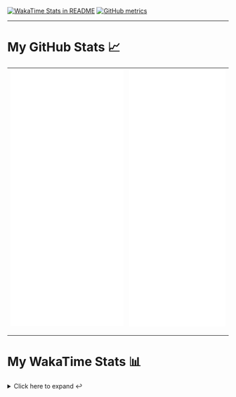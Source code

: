 [![WakaTime Stats in README](https://github.com/LOsioChico/LOsioChico/actions/workflows/waka.yml/badge.svg)](https://github.com/LOsioChico/LOsioChico/actions/workflows/waka.yml) [![GitHub metrics](https://github.com/LOsioChico/LOsioChico/actions/workflows/metrics.yml/badge.svg)](https://github.com/LOsioChico/LOsioChico/actions/workflows/metrics.yml)

---

# My GitHub Stats 📈

| ![](./assets/metrics.svg) | ![](./assets/metrics2.svg) |
| ------------------------- | -------------------------- |

---

# My WakaTime Stats 📊

<details>
<summary>Click here to expand ↩️</summary>
<br>

<!--START_SECTION:waka-->
![Code Time](http://img.shields.io/badge/Code%20Time-1%2C586%20hrs%2054%20mins-blue)

![Lines of code](https://img.shields.io/badge/From%20Hello%20World%20I%27ve%20Written-312.9%20thousand%20lines%20of%20code-blue)

**🐱 My GitHub Data** 

> 📦 504.0 kB Used in GitHub's Storage 
 > 
> 🚫 Not Opted to Hire
 > 
> 📜 13 Public Repositories 
 > 
> 🔑 28 Private Repositories 
 > 
**I'm a Night 🦉** 

```text
🌞 Morning                503 commits         ████░░░░░░░░░░░░░░░░░░░░░   14.77 % 
🌆 Daytime                1022 commits        ████████░░░░░░░░░░░░░░░░░   30.01 % 
🌃 Evening                1104 commits        ████████░░░░░░░░░░░░░░░░░   32.42 % 
🌙 Night                  776 commits         ██████░░░░░░░░░░░░░░░░░░░   22.79 % 
```
📅 **I'm Most Productive on Thursday** 

```text
Monday                   483 commits         ████░░░░░░░░░░░░░░░░░░░░░   14.19 % 
Tuesday                  504 commits         ████░░░░░░░░░░░░░░░░░░░░░   14.80 % 
Wednesday                383 commits         ███░░░░░░░░░░░░░░░░░░░░░░   11.25 % 
Thursday                 627 commits         █████░░░░░░░░░░░░░░░░░░░░   18.41 % 
Friday                   542 commits         ████░░░░░░░░░░░░░░░░░░░░░   15.92 % 
Saturday                 627 commits         █████░░░░░░░░░░░░░░░░░░░░   18.41 % 
Sunday                   239 commits         ██░░░░░░░░░░░░░░░░░░░░░░░   07.02 % 
```


📊 **This Week I Spent My Time On** 

```text
💬 Programming Languages: 
Scala                    10 hrs 23 mins      ██████████████████████░░░   86.74 % 
TypeScript               26 mins             █░░░░░░░░░░░░░░░░░░░░░░░░   03.73 % 
Other                    22 mins             █░░░░░░░░░░░░░░░░░░░░░░░░   03.07 % 
Docker                   16 mins             █░░░░░░░░░░░░░░░░░░░░░░░░   02.33 % 
Diff                     12 mins             ░░░░░░░░░░░░░░░░░░░░░░░░░   01.78 % 
```

**I Mostly Code in TypeScript** 

```text
TypeScript               25 repos            █████████████░░░░░░░░░░░░   51.02 % 
Scala                    3 repos             ██░░░░░░░░░░░░░░░░░░░░░░░   06.12 % 
Python                   3 repos             ██░░░░░░░░░░░░░░░░░░░░░░░   06.12 % 
Astro                    2 repos             █░░░░░░░░░░░░░░░░░░░░░░░░   04.08 % 
Go                       2 repos             █░░░░░░░░░░░░░░░░░░░░░░░░   04.08 % 
```




 Last Updated on 29/07/2024 00:55:31 UTC
<!--END_SECTION:waka-->

## </details>
